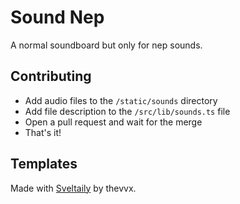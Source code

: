 # Sound Nep
A normal soundboard but only for nep sounds.

## Contributing
- Add audio files to the `/static/sounds` directory
- Add file description to the `/src/lib/sounds.ts` file
- Open a pull request and wait for the merge
- That's it!

## Templates
Made with [Sveltaily](https://github.com/thevvx/Sveltaily) by thevvx.